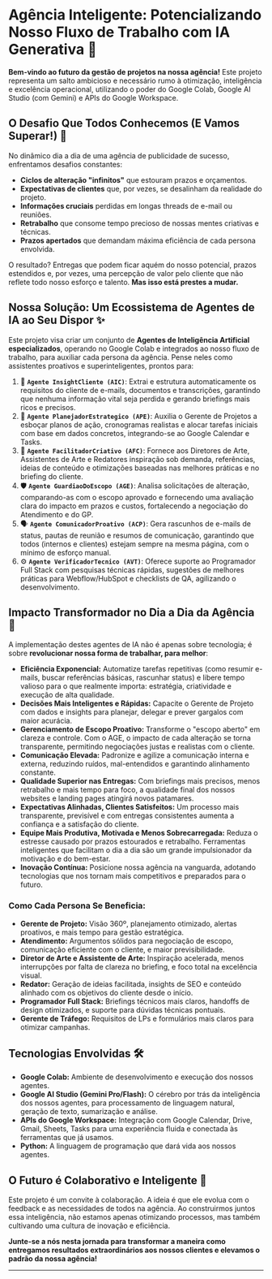 # Agência Inteligente: Potencializando Nosso Fluxo de Trabalho com IA Generativa 🚀

**Bem-vindo ao futuro da gestão de projetos na nossa agência!** Este projeto representa um salto ambicioso e necessário rumo à otimização, inteligência e excelência operacional, utilizando o poder do Google Colab, Google AI Studio (com Gemini) e APIs do Google Workspace.

## O Desafio Que Todos Conhecemos (E Vamos Superar!) 🎯

No dinâmico dia a dia de uma agência de publicidade de sucesso, enfrentamos desafios constantes:
* **Ciclos de alteração "infinitos"** que estouram prazos e orçamentos.
* **Expectativas de clientes** que, por vezes, se desalinham da realidade do projeto.
* **Informações cruciais** perdidas em longas threads de e-mail ou reuniões.
* **Retrabalho** que consome tempo precioso de nossas mentes criativas e técnicas.
* **Prazos apertados** que demandam máxima eficiência de cada persona envolvida.

O resultado? Entregas que podem ficar aquém do nosso potencial, prazos estendidos e, por vezes, uma percepção de valor pelo cliente que não reflete todo nosso esforço e talento. **Mas isso está prestes a mudar.**

## Nossa Solução: Um Ecossistema de Agentes de IA ao Seu Dispor ✨

Este projeto visa criar um conjunto de **Agentes de Inteligência Artificial especializados**, operando no Google Colab e integrados ao nosso fluxo de trabalho, para auxiliar cada persona da agência. Pense neles como assistentes proativos e superinteligentes, prontos para:

1.  🤖 **`Agente InsightCliente (AIC)`**: Extrai e estrutura automaticamente os requisitos do cliente de e-mails, documentos e transcrições, garantindo que nenhuma informação vital seja perdida e gerando briefings mais ricos e precisos.
2.  📅 **`Agente PlanejadorEstrategico (APE)`**: Auxilia o Gerente de Projetos a esboçar planos de ação, cronogramas realistas e alocar tarefas iniciais com base em dados concretos, integrando-se ao Google Calendar e Tasks.
3.  🎨 **`Agente FacilitadorCriativo (AFC)`**: Fornece aos Diretores de Arte, Assistentes de Arte e Redatores inspiração sob demanda, referências, ideias de conteúdo e otimizações baseadas nas melhores práticas e no briefing do cliente.
4.  🛡️ **`Agente GuardiaoDoEscopo (AGE)`**: Analisa solicitações de alteração, comparando-as com o escopo aprovado e fornecendo uma avaliação clara do impacto em prazos e custos, fortalecendo a negociação do Atendimento e do GP.
5.  🗣️ **`Agente ComunicadorProativo (ACP)`**: Gera rascunhos de e-mails de status, pautas de reunião e resumos de comunicação, garantindo que todos (internos e clientes) estejam sempre na mesma página, com o mínimo de esforço manual.
6.  ⚙️ **`Agente VerificadorTecnico (AVT)`**: Oferece suporte ao Programador Full Stack com pesquisas técnicas rápidas, sugestões de melhores práticas para Webflow/HubSpot e checklists de QA, agilizando o desenvolvimento.

## Impacto Transformador no Dia a Dia da Agência 🌟

A implementação destes agentes de IA não é apenas sobre tecnologia; é sobre **revolucionar nossa forma de trabalhar, para melhor**:

* **Eficiência Exponencial:** Automatize tarefas repetitivas (como resumir e-mails, buscar referências básicas, rascunhar status) e libere tempo valioso para o que realmente importa: estratégia, criatividade e execução de alta qualidade.
* **Decisões Mais Inteligentes e Rápidas:** Capacite o Gerente de Projeto com dados e insights para planejar, delegar e prever gargalos com maior acurácia.
* **Gerenciamento de Escopo Proativo:** Transforme o "escopo aberto" em clareza e controle. Com o AGE, o impacto de cada alteração se torna transparente, permitindo negociações justas e realistas com o cliente.
* **Comunicação Elevada:** Padronize e agilize a comunicação interna e externa, reduzindo ruídos, mal-entendidos e garantindo alinhamento constante.
* **Qualidade Superior nas Entregas:** Com briefings mais precisos, menos retrabalho e mais tempo para foco, a qualidade final dos nossos websites e landing pages atingirá novos patamares.
* **Expectativas Alinhadas, Clientes Satisfeitos:** Um processo mais transparente, previsível e com entregas consistentes aumenta a confiança e a satisfação do cliente.
* **Equipe Mais Produtiva, Motivada e Menos Sobrecarregada:** Reduza o estresse causado por prazos estourados e retrabalho. Ferramentas inteligentes que facilitam o dia a dia são um grande impulsionador da motivação e do bem-estar.
* **Inovação Contínua:** Posicione nossa agência na vanguarda, adotando tecnologias que nos tornam mais competitivos e preparados para o futuro.

### Como Cada Persona Se Beneficia:

* **Gerente de Projeto:** Visão 360º, planejamento otimizado, alertas proativos, e mais tempo para gestão estratégica.
* **Atendimento:** Argumentos sólidos para negociação de escopo, comunicação eficiente com o cliente, e maior previsibilidade.
* **Diretor de Arte e Assistente de Arte:** Inspiração acelerada, menos interrupções por falta de clareza no briefing, e foco total na excelência visual.
* **Redator:** Geração de ideias facilitada, insights de SEO e conteúdo alinhado com os objetivos do cliente desde o início.
* **Programador Full Stack:** Briefings técnicos mais claros, handoffs de design otimizados, e suporte para dúvidas técnicas pontuais.
* **Gerente de Tráfego:** Requisitos de LPs e formulários mais claros para otimizar campanhas.

## Tecnologias Envolvidas 🛠️

* **Google Colab:** Ambiente de desenvolvimento e execução dos nossos agentes.
* **Google AI Studio (Gemini Pro/Flash):** O cérebro por trás da inteligência dos nossos agentes, para processamento de linguagem natural, geração de texto, sumarização e análise.
* **APIs do Google Workspace:** Integração com Google Calendar, Drive, Gmail, Sheets, Tasks para uma experiência fluida e conectada às ferramentas que já usamos.
* **Python:** A linguagem de programação que dará vida aos nossos agentes.

## O Futuro é Colaborativo e Inteligente 🤝

Este projeto é um convite à colaboração. A ideia é que ele evolua com o feedback e as necessidades de todos na agência. Ao construirmos juntos essa inteligência, não estamos apenas otimizando processos, mas também cultivando uma cultura de inovação e eficiência.

**Junte-se a nós nesta jornada para transformar a maneira como entregamos resultados extraordinários aos nossos clientes e elevamos o padrão da nossa agência!**

---
